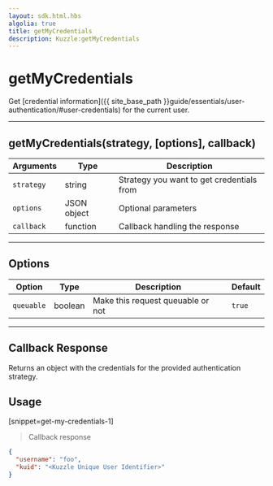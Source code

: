 ```yaml
---
layout: sdk.html.hbs
algolia: true
title: getMyCredentials
description: Kuzzle:getMyCredentials
---
```

  

# getMyCredentials
Get [credential information]({{ site_base_path }}guide/essentials/user-authentication/#user-credentials) for the current user.

---

## getMyCredentials(strategy, [options], callback)

| Arguments | Type | Description
|-----------|------|------------
| `strategy` | string | Strategy you want to get credentials from
| `options` | JSON object | Optional parameters
| `callback`| function | Callback handling the response

---

## Options

| Option | Type | Description | Default
|--------|------|-------------|---------
| `queuable` | boolean | Make this request queuable or not  | `true`

---

## Callback Response

Returns an object with the credentials for the provided authentication strategy.

## Usage

[snippet=get-my-credentials-1]
> Callback response

```json
{
  "username": "foo", 
  "kuid": "<Kuzzle Unique User Identifier>"
}
```